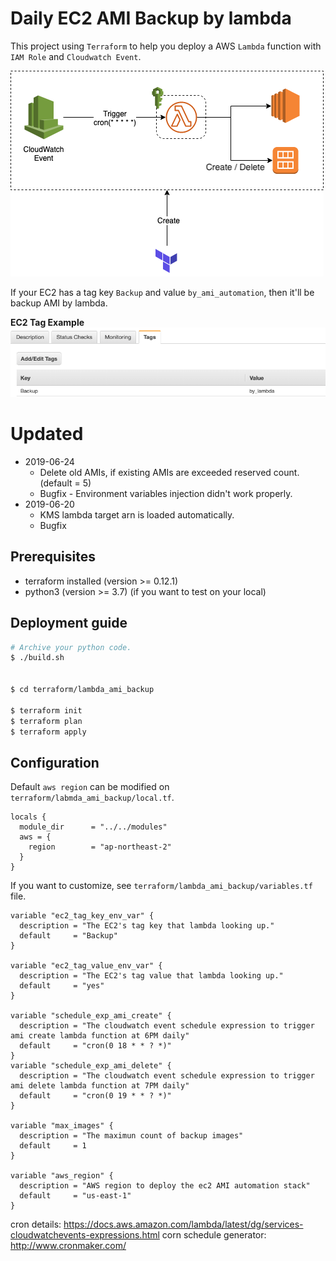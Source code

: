 # Daily EC2 AMI Backup by lambda
This project using `Terraform` to help you deploy a AWS `Lambda` function with `IAM Role` and `Cloudwatch Event`.  

![simple darchitecture](./img/simple-architecture.png)

If your EC2 has a tag key `Backup` and value `by_ami_automation`, then it'll be backup AMI by lambda.

**EC2 Tag Example**
![example](./img/ec2_capture.png)

# Updated
* 2019-06-24
  * Delete old AMIs, if existing AMIs are exceeded reserved count. (default = 5)
  * Bugfix - Environment variables injection didn't work properly.
* 2019-06-20 
  * KMS lambda target arn is loaded automatically.
  * Bugfix

## Prerequisites
* terraform installed (version >= 0.12.1)
* python3 (version >= 3.7) (if you want to test on your local)

## Deployment guide
```bash
# Archive your python code.
$ ./build.sh


$ cd terraform/lambda_ami_backup

$ terraform init
$ terraform plan
$ terraform apply 
```

## Configuration
Default `aws region` can be modified on `terraform/labmda_ami_backup/local.tf`.

```text
locals {
  module_dir      = "../../modules"
  aws = {
    region        = "ap-northeast-2"
  }
}
```

If you want to customize, see `terraform/lambda_ami_backup/variables.tf` file.

```text
variable "ec2_tag_key_env_var" {
  description = "The EC2's tag key that lambda looking up."
  default     = "Backup"
}

variable "ec2_tag_value_env_var" {
  description = "The EC2's tag value that lambda looking up."
  default     = "yes"
}

variable "schedule_exp_ami_create" {
  description = "The cloudwatch event schedule expression to trigger ami create lambda function at 6PM daily"
  default     = "cron(0 18 * * ? *)"
}
variable "schedule_exp_ami_delete" {
  description = "The cloudwatch event schedule expression to trigger ami delete lambda function at 7PM daily"
  default     = "cron(0 19 * * ? *)"
}

variable "max_images" {
  description = "The maximun count of backup images"
  default     = 1
}

variable "aws_region" {
  description = "AWS region to deploy the ec2 AMI automation stack"
  default     = "us-east-1"
}
```

cron details: https://docs.aws.amazon.com/lambda/latest/dg/services-cloudwatchevents-expressions.html
corn schedule generator: http://www.cronmaker.com/